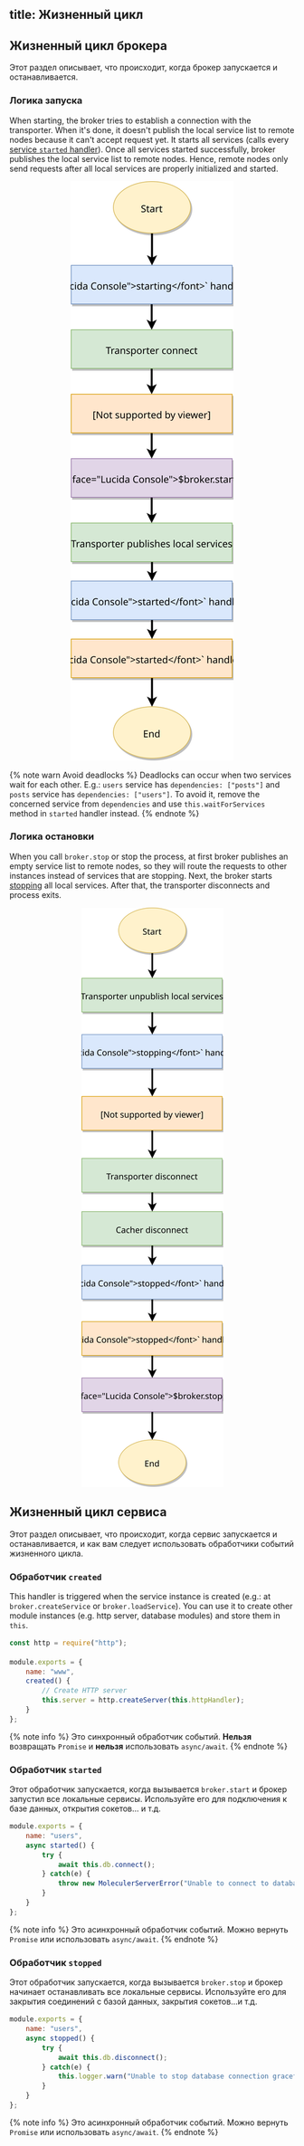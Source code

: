 title: Жизненный цикл
---

## Жизненный цикл брокера
Этот раздел описывает, что происходит, когда брокер запускается и останавливается.

### Логика запуска
When starting, the broker tries to establish a connection with the transporter. When it's done, it doesn't publish the local service list to remote nodes because it can't accept request yet. It starts all services (calls every [service `started` handler](lifecycle.html#started-event-handler)). Once all services started successfully, broker publishes the local service list to remote nodes. Hence, remote nodes only send requests after all local services are properly initialized and started.

<div align="center">
    <img src="assets/lifecycle/broker-start.svg" alt="Диаграмма жизненного цикла запуска брокера" />
</div>

{% note warn Avoid deadlocks %}
Deadlocks can occur when two services wait for each other. E.g.: `users` service has `dependencies: ["posts"]` and `posts` service has `dependencies: ["users"]`. To avoid it, remove the concerned service from `dependencies` and use `this.waitForServices` method in `started` handler instead.
{% endnote %}

### Логика остановки
When you call `broker.stop` or stop the process, at first broker publishes an empty service list to remote nodes, so they will route the requests to other instances instead of services that are stopping. Next, the broker starts [stopping](#stopped-event-handler) all local services. After that, the transporter disconnects and process exits.

<div align="center">
    <img src="assets/lifecycle/broker-stop.svg" alt="Диаграмма жизненного цикла останова брокера" />
</div>

## Жизненный цикл сервиса
Этот раздел описывает, что происходит, когда сервис запускается и останавливается, и как вам следует использовать обработчики событий жизненного цикла.

### Обработчик `created`
This handler is triggered when the service instance is created (e.g.: at `broker.createService` or `broker.loadService`). You can use it to create other module instances (e.g. http server, database modules) and store them in `this`.

```js
const http = require("http");

module.exports = {
    name: "www",
    created() {
        // Create HTTP server
        this.server = http.createServer(this.httpHandler);
    }
};
```

{% note info %}
Это синхронный обработчик событий. **Нельзя** возвращать `Promise` и **нельзя** использовать `async/await`.
{% endnote %}

### Обработчик `started`
Этот обработчик запускается, когда вызывается `broker.start` и брокер запустил все локальные сервисы. Используйте его для подключения к базе данных, открытия сокетов... и т.д.

```js
module.exports = {
    name: "users",
    async started() {
        try {
            await this.db.connect();
        } catch(e) {
            throw new MoleculerServerError("Unable to connect to database.", e.message);
        }
    }
};
```

{% note info %}
Это асинхронный обработчик событий. Можно вернуть `Promise` или использовать `async/await`.
{% endnote %}

### Обработчик `stopped`
Этот обработчик запускается, когда вызывается `broker.stop` и брокер начинает останавливать все локальные сервисы. Используйте его для закрытия соединений с базой данных, закрытия сокетов...и т.д.

```js
module.exports = {
    name: "users",
    async stopped() {
        try {
            await this.db.disconnect();
        } catch(e) {
            this.logger.warn("Unable to stop database connection gracefully.", e);
        }
    }
};
```

{% note info %}
Это асинхронный обработчик событий. Можно вернуть `Promise` или использовать `async/await`.
{% endnote %}
